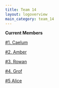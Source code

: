 ```yaml
---
title: Team 14
layout: logoverview
main_category: team_14
---
```


**Current Members**

[#1. Caelum](/team_14/caelum)

[#2. Amber](/team_14/amber)

[#3. Rowan](/team_14/rowan)

[#4. Grof](/team_14/grof_granok)

[#5 Alice](/team_14/alice)

<!-- ### Adventures
[001 The Murkmire Malevolence (in progress)](/team_14/adventures/001_the_murkmire_malevolence.md) -->